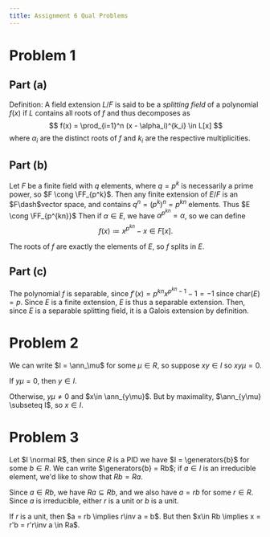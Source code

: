 ```yaml
---
title: Assignment 6 Qual Problems
---
```


# Problem 1

## Part (a)

Definition: A field extension $L/F$ is said to be a *splitting field* of a polynomial $f(x)$ if $L$ contains all roots of $f$ and thus decomposes as 
$$
f(x) = \prod_{i=1}^n (x - \alpha_i)^{k_i} \in L[x]
$$
where $\alpha_i$ are the distinct roots of $f$ and $k_i$ are the respective multiplicities.

## Part (b)
Let $F$ be a finite field with $q$ elements, where $q=p^k$ is necessarily a prime power, so $F \cong \FF_{p^k}$.
Then any finite extension of $E/F$ is an $F\dash$vector space, and contains $q^n = (p^{k})^n = p^{kn}$ elements.
Thus $E \cong \FF_{p^{kn}}$
Then if $\alpha \in E$, we have $\alpha^{p^{kn}} = \alpha$, so we can define 
$$
f(x) \coloneqq x^{p^{kn}} - x \in F[x].
$$

The roots of $f$ are exactly the elements of $E$, so $f$ splits in $E$. 


## Part (c)

The polynomial $f$ is separable, since $f'(x) = p^{kn}x^{p^{kn}-1} - 1 = -1$ since $\mathrm{char}(E) = p$.
Since $E$ is a finite extension, $E$ is thus a separable extension.
Then, since $E$ is a separable splitting field, it is a Galois extension by definition.

# Problem 2

We can write $I = \ann_\mu$ for some $\mu \in R$, so suppose $xy \in I$ so $xy\mu = 0$.

If $y\mu = 0$, then $y\in I$. 

Otherwise, $y\mu \neq 0$ and $x\in \ann_{y\mu}$.
But by maximality, $\ann_{y\mu} \subseteq I$, so $x\in I$.


# Problem 3
Let $I \normal R$, then since $R$ is a PID we have $I = \generators{b}$ for some $b\in R$.
We can write $\generators{b} = Rb$; if $a\in I$ is an irreducible element, we'd like to show that $Rb = Ra$.

Since $a\in Rb$, we have $Ra \subseteq Rb$, and we also have $a = rb$ for some $r\in R$.
Since $a$ is irreducible, either $r$ is a unit or $b$ is a unit.

If $r$ is a unit, then $a = rb \implies r\inv a = b$. But then $x\in Rb \implies x = r'b = r'r\inv a \in Ra$.
